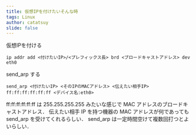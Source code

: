 ```yaml
---
title: 仮想IPを付けたいそんな時
tags: Linux
author: catatsuy
slide: false
---
```

仮想IPを付ける

    ip addr add <付けたいIP>/<プレフィックス長> brd <ブロードキャストアドレス> dev eth0

send_arp する

    send_arp <付けたいIP> <そのIPのMACアドレス> <伝えたい相手IP> ff:ff:ff:ff:ff:ff <デバイス名:eth0>

ff:ff:ff:ff:ff:ff は 255.255.255.255 みたいな感じで MAC アドレスのブロードキャストアドレス．
伝えたい相手 IP を持つ機器の MAC アドレスが何であっても send_arp を受けてくれるらしい．
send_arp は一定時間空けて複数回打つとよいらしい．

